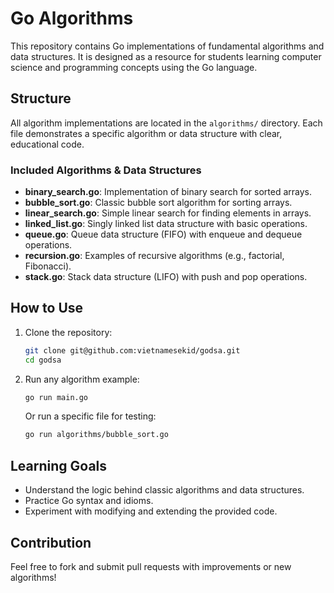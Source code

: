 # Go Algorithms

This repository contains Go implementations of fundamental algorithms and data structures. It is designed as a resource for students learning computer science and programming concepts using the Go language.

## Structure

All algorithm implementations are located in the `algorithms/` directory. Each file demonstrates a specific algorithm or data structure with clear, educational code.

### Included Algorithms & Data Structures

- **binary_search.go**: Implementation of binary search for sorted arrays.
- **bubble_sort.go**: Classic bubble sort algorithm for sorting arrays.
- **linear_search.go**: Simple linear search for finding elements in arrays.
- **linked_list.go**: Singly linked list data structure with basic operations.
- **queue.go**: Queue data structure (FIFO) with enqueue and dequeue operations.
- **recursion.go**: Examples of recursive algorithms (e.g., factorial, Fibonacci).
- **stack.go**: Stack data structure (LIFO) with push and pop operations.

## How to Use

1. Clone the repository:
	```sh
	git clone git@github.com:vietnamesekid/godsa.git
	cd godsa
	```
2. Run any algorithm example:
	```sh
	go run main.go
	```
	Or run a specific file for testing:
	```sh
	go run algorithms/bubble_sort.go
	```

## Learning Goals

- Understand the logic behind classic algorithms and data structures.
- Practice Go syntax and idioms.
- Experiment with modifying and extending the provided code.

## Contribution

Feel free to fork and submit pull requests with improvements or new algorithms!

